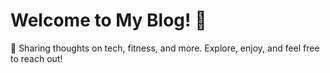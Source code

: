 # Welcome to My Blog! 🌟

📝 Sharing thoughts on tech, fitness, and more. Explore, enjoy, and feel free to reach out!
